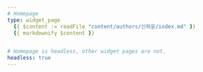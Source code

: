 ```yaml
---
# Homepage
type: widget_page
  {{ $content := readFile "content/authors/신하윤/index.md" }}
  {{ markdownify $content }}


# Homepage is headless, other widget pages are not.
headless: true
---
```

